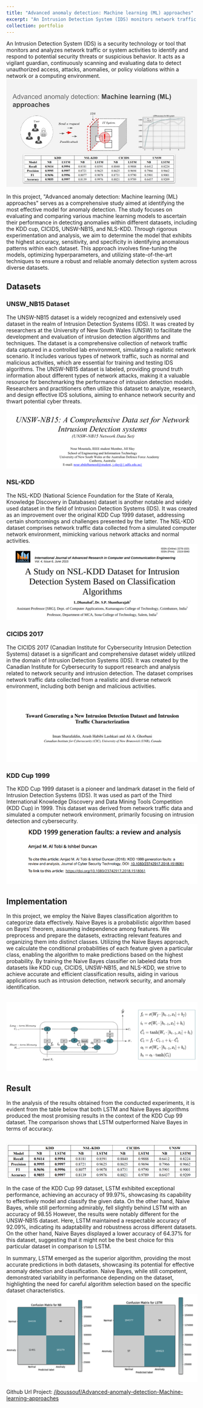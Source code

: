 ```yaml
---
title: "Advanced anomaly detection: Machine learning (ML) approaches"
excerpt: "An Intrusion Detection System (IDS) monitors network traffic and system activities, identifying security threats and suspicious behavior. It guards against unauthorized access, attacks, anomalies, or policy violations.<br/><img src='/images/IDS.jpg'>"
collection: portfolio
---
```


An Intrusion Detection System (IDS) is a security technology or tool that monitors and analyzes network traffic or system activities to identify and respond to potential security threats or suspicious behavior. It acts as a vigilant guardian, continuously scanning and evaluating data to detect unauthorized access, attacks, anomalies, or policy violations within a network or a computing environment. <br/><img src='/images/IDS.jpg'>

In this project, "Advanced anomaly detection: Machine learning (ML) approaches" serves as a comprehensive study aimed at identifying the most effective model for anomaly detection. The study focuses on evaluating and comparing various machine learning models to ascertain their performance in detecting anomalies within different datasets, including the KDD cup, CICIDS, UNSW-NB15, and NLS-KDD. Through rigorous experimentation and analysis, we aim to determine the model that exhibits the highest accuracy, sensitivity, and specificity in identifying anomalous patterns within each dataset. This approach involves fine-tuning the models, optimizing hyperparameters, and utilizing state-of-the-art techniques to ensure a robust and reliable anomaly detection system across diverse datasets.

<h2>Datasets</h2>

<h3>UNSW_NB15 Dataset</h3>

The UNSW-NB15 dataset is a widely recognized and extensively used dataset in the realm of Intrusion Detection Systems (IDS). It was created by researchers at the University of New South Wales (UNSW) to facilitate the development and evaluation of intrusion detection algorithms and techniques. The dataset is a comprehensive collection of network traffic data captured in a controlled lab environment, simulating a realistic network scenario. It includes various types of network traffic, such as normal and malicious activities, which are essential for training and testing IDS algorithms. The UNSW-NB15 dataset is labeled, providing ground truth information about different types of network attacks, making it a valuable resource for benchmarking the performance of intrusion detection models. Researchers and practitioners often utilize this dataset to analyze, research, and design effective IDS solutions, aiming to enhance network security and thwart potential cyber threats.
<br/><img src='/images/UNSW.png'>

<h3>NSL-KDD</h3>

The NSL-KDD (National Science Foundation for the State of Kerala, Knowledge Discovery in Databases) dataset is another notable and widely used dataset in the field of Intrusion Detection Systems (IDS). It was created as an improvement over the original KDD Cup 1999 dataset, addressing certain shortcomings and challenges presented by the latter. The NSL-KDD dataset comprises network traffic data collected from a simulated computer network environment, mimicking various network attacks and normal activities.
<br/><img src='/images/NSL-KDD.png'>

<h3>CICIDS 2017</h3>

The CICIDS 2017 (Canadian Institute for Cybersecurity Intrusion Detection Systems) dataset is a significant and comprehensive dataset widely utilized in the domain of Intrusion Detection Systems (IDS). It was created by the Canadian Institute for Cybersecurity to support research and analysis related to network security and intrusion detection. The dataset comprises network traffic data collected from a realistic and diverse network environment, including both benign and malicious activities.
<br/><img src='/images/CICIDS.png'>

<h3>KDD Cup 1999</h3>

The KDD Cup 1999 dataset is a pioneer and landmark dataset in the field of Intrusion Detection Systems (IDS). It was used as part of the Third International Knowledge Discovery and Data Mining Tools Competition (KDD Cup) in 1999. This dataset was derived from network traffic data and simulated a computer network environment, primarily focusing on intrusion detection and cybersecurity.
<br/><img src='/images/kdd_99.png'>

<h2>Implementation</h2>

In this project, we employ the Naive Bayes classification algorithm to categorize data effectively. Naive Bayes is a probabilistic algorithm based on Bayes' theorem, assuming independence among features. We preprocess and prepare the datasets, extracting relevant features and organizing them into distinct classes. Utilizing the Naive Bayes approach, we calculate the conditional probabilities of each feature given a particular class, enabling the algorithm to make predictions based on the highest probability. By training the Naive Bayes classifier on labeled data from datasets like KDD cup, CICIDS, UNSW-NB15, and NLS-KDD, we strive to achieve accurate and efficient classification results, aiding in various applications such as intrusion detection, network security, and anomaly identification.

<br/><img src='/images/lstm.png'>

<h2>Result</h2>

In the analysis of the results obtained from the conducted experiments, it is evident from the table below that both LSTM and Naive Bayes algorithms produced the most promising results in the context of the KDD Cup 99 dataset. The comparison shows that LSTM outperformed Naive Bayes in terms of accuracy.

<br/><img src='/images/r.png'>

In the case of the KDD Cup 99 dataset, LSTM exhibited exceptional performance, achieving an accuracy of 99.97%, showcasing its capability to effectively model and classify the given data. On the other hand, Naive Bayes, while still performing admirably, fell slightly behind LSTM with an accuracy of 98.55 However, the results were notably different for the UNSW-NB15 dataset. Here, LSTM maintained a respectable accuracy of 92.09%, indicating its adaptability and robustness across different datasets. On the other hand, Naive Bayes displayed a lower accuracy of 64.37% for this dataset, suggesting that it might not be the best choice for this particular dataset in comparison to LSTM.

In summary, LSTM emerged as the superior algorithm, providing the most accurate predictions in both datasets, showcasing its potential for effective anomaly detection and classification. Naive Bayes, while still competent, demonstrated variability in performance depending on the dataset, highlighting the need for careful algorithm selection based on the specific dataset characteristics.
<br/><img src='/images/c_matrex.png'>


Github Url Project: <a href="https://github.com/jboussouf/Advanced-anomaly-detection-Machine-learning-approaches">/jboussouf/Advanced-anomaly-detection-Machine-learning-approaches</a>